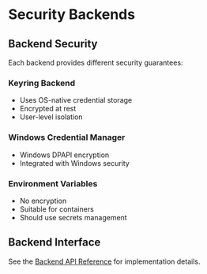 # Security Backends

## Backend Security

Each backend provides different security guarantees:

### Keyring Backend
- Uses OS-native credential storage
- Encrypted at rest
- User-level isolation

### Windows Credential Manager
- Windows DPAPI encryption
- Integrated with Windows security

### Environment Variables
- No encryption
- Suitable for containers
- Should use secrets management

## Backend Interface

See the [Backend API Reference](../api/backends.md) for implementation details.
